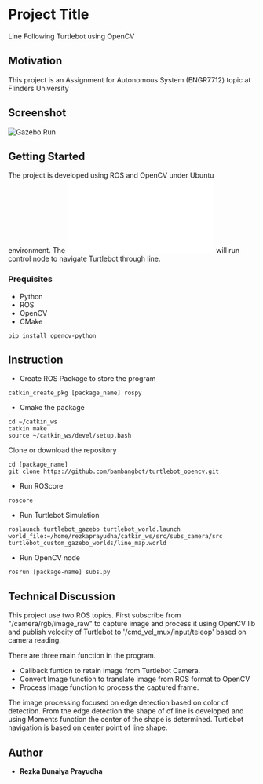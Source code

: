 # Project Title
Line Following Turtlebot using OpenCV

## Motivation
This project is an Assignment for Autonomous System (ENGR7712) topic at Flinders University


## Screenshot
![Gazebo Run](result/gazebo.png)


## Getting Started
The project is developed using ROS and OpenCV under Ubuntu environment. The ![subs.py](subs.py) will run control node to navigate Turtlebot through line.

### Prequisites
- Python 
- ROS
- OpenCV
- CMake

```
pip install opencv-python
```

## Instruction

- Create ROS Package to store the program

```
catkin_create_pkg [package_name] rospy
```
- Cmake the package
```
cd ~/catkin_ws
catkin make
source ~/catkin_ws/devel/setup.bash
```
Clone or download the repository
```
cd [package_name]
git clone https://github.com/bambangbot/turtlebot_opencv.git 
```
- Run ROScore
```
roscore
```
- Run Turtlebot Simulation
```
roslaunch turtlebot_gazebo turtlebot_world.launch world_file:=/home/rezkaprayudha/catkin_ws/src/subs_camera/src turtlebot_custom_gazebo_worlds/line_map.world
``` 
- Run OpenCV node
```
rosrun [package-name] subs.py
```
## Technical Discussion

This project use two ROS topics. First subscribe from "/camera/rgb/image_raw" to capture image and process it using OpenCV lib and publish velocity of Turtlebot to '/cmd_vel_mux/input/teleop' based on camera reading.

There are three main function in the program.
- Callback funtion to retain image from Turtlebot Camera. 
- Convert Image function to translate image from ROS format to OpenCV
- Process Image function to process the captured frame. 

The image processing focused on edge detection based on color of detection. From the edge detection the shape of of line is developed and using Moments function the center of the shape is determined.
Turtlebot navigation is based on center point of line shape.


## Author

* **Rezka Bunaiya Prayudha**


